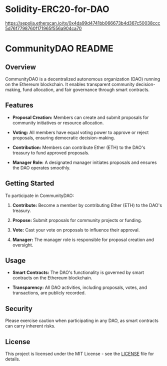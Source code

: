 # Solidity-ERC20-for-DAO
https://sepolia.etherscan.io/tx/0x4da99d4741bb066673b4d367c50038ccc5d76f7798760f171965f556a904ca70
# CommunityDAO README

## Overview

CommunityDAO is a decentralized autonomous organization (DAO) running on the Ethereum blockchain. It enables transparent community decision-making, fund allocation, and fair governance through smart contracts.

## Features

- **Proposal Creation:** Members can create and submit proposals for community initiatives or resource allocation.

- **Voting:** All members have equal voting power to approve or reject proposals, ensuring democratic decision-making.

- **Contribution:** Members can contribute Ether (ETH) to the DAO's treasury to fund approved proposals.

- **Manager Role:** A designated manager initiates proposals and ensures the DAO operates smoothly.

## Getting Started

To participate in CommunityDAO:

1. **Contribute:** Become a member by contributing Ether (ETH) to the DAO's treasury.

2. **Propose:** Submit proposals for community projects or funding.

3. **Vote:** Cast your vote on proposals to influence their approval.

4. **Manager:** The manager role is responsible for proposal creation and oversight.

## Usage

- **Smart Contracts:** The DAO's functionality is governed by smart contracts on the Ethereum blockchain.

- **Transparency:** All DAO activities, including proposals, votes, and transactions, are publicly recorded.

## Security

Please exercise caution when participating in any DAO, as smart contracts can carry inherent risks.

## License

This project is licensed under the MIT License - see the [LICENSE](LICENSE) file for details.
